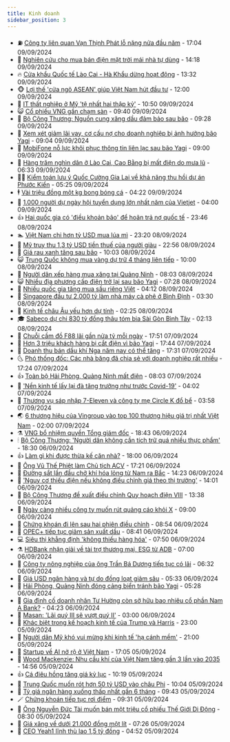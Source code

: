```yaml
---
title: Kinh doanh
sidebar_position: 3
---
```


<!-- vnexpress-kinh-doanh:START -->
- ⛽️ [Công ty liên quan Vạn Thịnh Phát lỗ nặng nửa đầu năm](https://vnexpress.net/cong-ty-lien-quan-van-thinh-phat-lo-nang-nua-dau-nam-4790914.html) - 17:04 09/09/2024
- 🐲 [Nghiên cứu cho mua bán điện mặt trời mái nhà tự dùng](https://vnexpress.net/nghien-cuu-cho-mua-ban-dien-mat-troi-mai-nha-tu-dung-4790889.html) - 14:18 09/09/2024
- 🔥 [Cửa khẩu Quốc tế Lào Cai - Hà Khẩu dừng hoạt động](https://vnexpress.net/cua-khau-quoc-te-lao-cai-ha-khau-dung-hoat-dong-4790935.html) - 13:32 09/09/2024
- 🐵 [Lợi thế &#39;cửa ngõ ASEAN&#39; giúp Việt Nam hút đầu tư](https://vnexpress.net/loi-the-cua-ngo-asean-giup-viet-nam-hut-dau-tu-4788962.html) - 12:00 09/09/2024
- 🦅 [IT thất nghiệp ở Mỹ &#39;tệ nhất hai thập kỷ&#39;](https://vnexpress.net/it-that-nghiep-o-my-te-nhat-hai-thap-ky-4790694.html) - 10:50 09/09/2024
- 😺 [Cổ phiếu VNG gần chạm sàn](https://vnexpress.net/co-phieu-vng-gan-cham-san-4790875.html) - 09:40 09/09/2024
- 🤩 [Bộ Công Thương: Nguồn cung xăng dầu đảm bảo sau bão](https://vnexpress.net/bo-cong-thuong-nguon-cung-xang-dau-dam-bao-sau-bao-4790835.html) - 09:28 09/09/2024
- 🌮 [Xem xét giảm lãi vay, cơ cấu nợ cho doanh nghiệp bị ảnh hưởng bão Yagi](https://vnexpress.net/xem-xet-giam-lai-vay-co-cau-no-cho-doanh-nghiep-bi-anh-huong-bao-yagi-4790839.html) - 09:04 09/09/2024
- 🧰 [MobiFone nỗ lực khôi phục thông tin liên lạc sau bão Yagi](https://vnexpress.net/mobifone-no-luc-khoi-phuc-thong-tin-lien-lac-sau-bao-yagi-4790828.html) - 09:00 09/09/2024
- 🤔 [Hàng trăm nghìn dân ở Lào Cai, Cao Bằng bị mất điện do mưa lũ](https://vnexpress.net/hang-tram-nghin-dan-o-lao-cai-cao-bang-bi-mat-dien-do-mua-lu-4790719.html) - 06:33 09/09/2024
- 🧑‍💻 [Kiểm toán lưu ý Quốc Cường Gia Lai về khả năng thu hồi dự án Phước Kiển](https://vnexpress.net/kiem-toan-luu-y-quoc-cuong-gia-lai-ve-kha-nang-thu-hoi-du-an-phuoc-kien-4790691.html) - 05:25 09/09/2024
- 🕴 [Vài triệu đồng một kg bong bóng cá](https://vnexpress.net/vai-trieu-dong-mot-kg-bong-bong-ca-4780171.html) - 04:22 09/09/2024
- 🦩 [1.000 người dự ngày hội tuyển dụng lớn nhất năm của Vietjet](https://vnexpress.net/1-000-nguoi-du-ngay-hoi-tuyen-dung-lon-nhat-nam-cua-vietjet-4790647.html) - 04:00 09/09/2024
- 👍 [Hai quốc gia có &#39;điều khoản bão&#39; để hoãn trả nợ quốc tế](https://vnexpress.net/hai-quoc-gia-co-dieu-khoan-bao-de-hoan-tra-no-quoc-te-4790312.html) - 23:46 08/09/2024
- 🏊 [Việt Nam chi hơn tỷ USD mua lúa mì](https://vnexpress.net/viet-nam-chi-hon-ty-usd-mua-lua-mi-4790392.html) - 23:20 08/09/2024
- 🤡 [Mỹ truy thu 1,3 tỷ USD tiền thuế của người giàu](https://vnexpress.net/my-truy-thu-1-3-ty-usd-tien-thue-cua-nguoi-giau-4790389.html) - 22:56 08/09/2024
- 👀 [Giá rau xanh tăng sau bão](https://vnexpress.net/gia-rau-xanh-tang-sau-bao-4790435.html) - 10:03 08/09/2024
- 😺 [Trung Quốc không mua vàng dự trữ 4 tháng liên tiếp](https://vnexpress.net/trung-quoc-khong-mua-vang-du-tru-4-thang-lien-tiep-4790409.html) - 10:00 08/09/2024
- 🦣 [Người dân xếp hàng mua xăng tại Quảng Ninh](https://vnexpress.net/nguoi-dan-xep-hang-mua-xang-tai-quang-ninh-4790434.html) - 08:03 08/09/2024
- 😺 [Nhiều địa phương cấp điện trở lại sau bão Yagi](https://vnexpress.net/nhieu-dia-phuong-cap-dien-tro-lai-sau-bao-yagi-4790420.html) - 07:28 08/09/2024
- 💼 [Nhiều quốc gia tăng mua sầu riêng Việt](https://vnexpress.net/nhieu-quoc-gia-tang-mua-sau-rieng-viet-4790369.html) - 04:12 08/09/2024
- 🤗 [Singapore đầu tư 2.000 tỷ làm nhà máy cà phê ở Bình Định](https://vnexpress.net/singapore-dau-tu-2-000-ty-lam-nha-may-ca-phe-o-binh-dinh-4790208.html) - 03:30 08/09/2024
- 👀 [Kinh tế châu Âu yếu hơn dự tính](https://vnexpress.net/kinh-te-chau-au-yeu-hon-du-tinh-4790193.html) - 02:25 08/09/2024
- 🎓 [Sabeco dự chi 830 tỷ đồng thâu tóm bia Sài Gòn Bình Tây](https://vnexpress.net/sabeco-du-chi-830-ty-dong-thau-tom-bia-sai-gon-binh-tay-4790325.html) - 02:13 08/09/2024
- 🗽 [Chuỗi cầm đồ F88 lãi gần nửa tỷ mỗi ngày](https://vnexpress.net/chuoi-cam-do-f88-lai-gan-nua-ty-moi-ngay-4790215.html) - 17:51 07/09/2024
- 🚀 [Hơn 3 triệu khách hàng bị cắt điện vì bão Yagi](https://vnexpress.net/hon-3-trieu-khach-hang-bi-cat-dien-vi-bao-yagi-4790273.html) - 17:44 07/09/2024
- 🤗 [Doanh thu bán dầu khí Nga năm nay có thể tăng](https://vnexpress.net/doanh-thu-ban-dau-khi-nga-nam-nay-co-the-tang-4790114.html) - 17:31 07/09/2024
- 🌜 [Phó thống đốc: Các nhà băng đã chia sẻ với doanh nghiệp rất nhiều](https://vnexpress.net/pho-thong-doc-cac-nha-bang-da-chia-se-voi-doanh-nghiep-rat-nhieu-4790292.html) - 17:24 07/09/2024
- 👍 [Toàn bộ Hải Phòng, Quảng Ninh mất điện](https://vnexpress.net/toan-bo-hai-phong-quang-ninh-mat-dien-vi-bao-yagi-4790200.html) - 08:03 07/09/2024
- 🤖 [&#39;Nền kinh tế lấy lại đà tăng trưởng như trước Covid-19&#39;](https://vnexpress.net/nen-kinh-te-lay-lai-da-tang-truong-nhu-truoc-covid-19-4790124.html) - 04:02 07/09/2024
- 🫣 [Thương vụ sáp nhập 7-Eleven và công ty mẹ Circle K đổ bể](https://vnexpress.net/thuong-vu-sap-nhap-7-eleven-va-cong-ty-me-circle-k-do-be-4790086.html) - 03:58 07/09/2024
- 🌏 [6 thương hiệu của Vingroup vào top 100 thương hiệu giá trị nhất Việt Nam](https://vnexpress.net/6-thuong-hieu-cua-vingroup-vao-top-100-thuong-hieu-gia-tri-nhat-viet-nam-4790045.html) - 02:00 07/09/2024
- ⚗️ [VNG bổ nhiệm quyền Tổng giám đốc](https://vnexpress.net/vng-bo-nhiem-quyen-tong-giam-doc-4790016.html) - 18:43 06/09/2024
- 🕯 [Bộ Công Thương: &#39;Người dân không cần tích trữ quá nhiều thực phẩm&#39;](https://vnexpress.net/bo-cong-thuong-nguoi-dan-khong-can-tich-tru-qua-nhieu-thuc-pham-4790013.html) - 18:30 06/09/2024
- 👍 [Làm gì khi được thừa kế căn nhà?](https://vnexpress.net/lam-gi-khi-duoc-thua-ke-can-nha-4782123.html) - 18:00 06/09/2024
- 🤠 [Ông Vũ Thế Phiệt làm Chủ tịch ACV](https://vnexpress.net/ong-vu-the-phiet-lam-chu-tich-acv-4789998.html) - 17:21 06/09/2024
- 🌊 [Đường sắt lần đầu chở khí hóa lỏng từ Nam ra Bắc](https://vnexpress.net/duong-sat-lan-dau-cho-khi-hoa-long-tu-nam-ra-bac-4789888.html) - 14:23 06/09/2024
- 🌈 [&#39;Nguy cơ thiếu điện nếu không điều chỉnh giá theo thị trường&#39;](https://vnexpress.net/nguy-co-thieu-dien-neu-khong-dieu-chinh-gia-theo-thi-truong-4789935.html) - 14:01 06/09/2024
- 🥳 [Bộ Công Thương đề xuất điều chỉnh Quy hoạch điện VIII](https://vnexpress.net/bo-cong-thuong-de-xuat-dieu-chinh-quy-hoach-dien-viii-4789965.html) - 13:38 06/09/2024
- 🐻 [Ngày càng nhiều công ty muốn rút quảng cáo khỏi X](https://vnexpress.net/ngay-cang-nhieu-cong-ty-muon-rut-quang-cao-khoi-x-4789684.html) - 09:00 06/09/2024
- 💫 [Chứng khoán đi lên sau hai phiên điều chỉnh](https://vnexpress.net/chung-khoan-hom-nay-6-9-vn-index-xanh-vo-do-long-4789890.html) - 08:54 06/09/2024
- 🤩 [OPEC+ tiếp tục giảm sản xuất dầu](https://vnexpress.net/opec-tiep-tuc-giam-san-xuat-dau-4789685.html) - 08:41 06/09/2024
- 💻 [Siêu thị khẳng định &#39;không thiếu hàng hóa&#39;](https://vnexpress.net/sieu-thi-khang-dinh-khong-thieu-hang-hoa-4789806.html) - 07:50 06/09/2024
- ⚗️ [HDBank nhận giải về tài trợ thương mại, ESG từ ADB](https://vnexpress.net/hdbank-nhan-giai-ve-tai-tro-thuong-mai-esg-tu-adb-4789540.html) - 07:00 06/09/2024
- 🌈 [Công ty nông nghiệp của ông Trần Bá Dương tiếp tục có lãi](https://vnexpress.net/cong-ty-nong-nghiep-cua-ong-tran-ba-duong-tiep-tuc-co-lai-4789737.html) - 06:32 06/09/2024
- 🌝 [Giá USD ngân hàng và tự do đồng loạt giảm sâu](https://vnexpress.net/gia-usd-ngan-hang-va-tu-do-giam-sau-4789692.html) - 05:33 06/09/2024
- 🥸 [Hải Phòng, Quảng Ninh đóng cảng biển tránh bão Yagi](https://vnexpress.net/hai-phong-quang-ninh-dong-cang-bien-tranh-bao-yagi-4789708.html) - 05:28 06/09/2024
- 🦆 [Gia đình cố doanh nhân Tư Hường còn sở hữu bao nhiêu cổ phần Nam A Bank?](https://vnexpress.net/gia-dinh-co-doanh-nhan-tu-huong-con-so-huu-bao-nhieu-co-phan-namabank-4788369.html) - 04:23 06/09/2024
- 🌋 [Masan: &#39;Lãi quý III sẽ vượt quý II&#39;](https://vnexpress.net/masan-lai-quy-iii-se-vuot-quy-ii-4789494.html) - 03:00 06/09/2024
- 🦍 [Khác biệt trong kế hoạch kinh tế của Trump và Harris](https://vnexpress.net/khac-biet-trong-ke-hoach-kinh-te-cua-trump-va-harris-4789247.html) - 23:00 05/09/2024
- 🤔 [Người dân Mỹ khó vui mừng khi kinh tế &#39;hạ cánh mềm&#39;](https://vnexpress.net/nguoi-dan-my-kho-vui-mung-khi-kinh-te-ha-canh-mem-4789103.html) - 21:00 05/09/2024
- 🧰 [Startup về AI nở rộ ở Việt Nam](https://vnexpress.net/startup-ve-ai-no-ro-o-viet-nam-4788959.html) - 17:05 05/09/2024
- 🌝 [Wood Mackenzie: Nhu cầu khí của Việt Nam tăng gần 3 lần vào 2035](https://vnexpress.net/wood-mackenzie-nhu-cau-khi-cua-viet-nam-tang-gan-3-lan-vao-2035-4789489.html) - 14:56 05/09/2024
- 👍 [Cá điêu hồng tăng giá kỷ lục](https://vnexpress.net/ca-dieu-hong-tang-gia-ky-luc-4789432.html) - 10:19 05/09/2024
- 🗽 [Trung Quốc muốn rót hơn 50 tỷ USD vào châu Phi](https://vnexpress.net/trung-quoc-muon-rot-hon-50-ty-usd-vao-chau-phi-4789422.html) - 10:04 05/09/2024
- 🐎 [Tỷ giá ngân hàng xuống thấp nhất gần 6 tháng](https://vnexpress.net/ty-gia-ngan-hang-xuong-thap-nhat-gan-6-thang-4789429.html) - 09:43 05/09/2024
- 🪄 [Chứng khoán tiếp tục rơi điểm](https://vnexpress.net/chung-khoan-hom-nay-5-9-vn-index-tiep-tuc-roi-diem-4789419.html) - 09:31 05/09/2024
- 🎊 [Ông Nguyễn Đức Tài muốn bán một triệu cổ phiếu Thế Giới Di Động](https://vnexpress.net/ong-nguyen-duc-tai-muon-ban-mot-trieu-co-phieu-the-gioi-di-dong-4789371.html) - 08:30 05/09/2024
- 🗽 [Giá xăng về dưới 21.000 đồng một lít](https://vnexpress.net/gia-xang-moi-nhat-hom-nay-5-9-4789361.html) - 07:26 05/09/2024
- 🦩 [CEO Yeah1 lĩnh thù lao 1,5 tỷ đồng](https://vnexpress.net/ceo-yeah1-linh-thu-lao-1-5-ty-dong-4789309.html) - 04:52 05/09/2024<!-- vnexpress-kinh-doanh:END -->
